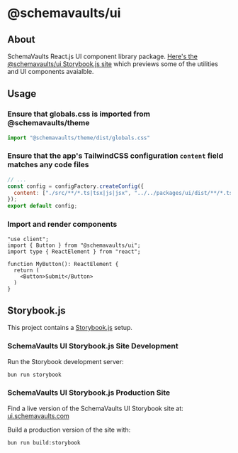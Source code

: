 # @schemavaults/ui

## About

SchemaVaults React.js UI component library package. [Here's the @schemavaults/ui Storybook.js site](https://ui.schemavaults.com) which previews some of the utilities and UI components avaialble.

## Usage

### Ensure that globals.css is imported from @schemavaults/theme

```javascript
import "@schemavaults/theme/dist/globals.css"
```

### Ensure that the app's TailwindCSS configuration `content` field matches any code files

```javascript
// ...
const config = configFactory.createConfig({
  content: ["./src/**/*.ts|tsx|js|jsx", "../../packages/ui/dist/**/*.ts|tsx|js|jsx"]
});
export default config;
```


### Import and render components

```tsx
"use client";
import { Button } from "@schemavaults/ui";
import type { ReactElement } from "react";

function MyButton(): ReactElement {
  return (
    <Button>Submit</Button>
  )
}
```

## Storybook.js

This project contains a [Storybook.js](https://storybook.js.org/) setup.

### SchemaVaults UI Storybook.js Site Development

Run the Storybook development server:
```bash
bun run storybook
```

### SchemaVaults UI Storybook.js Production Site

Find a live version of the SchemaVaults UI Storybook site at: [ui.schemavaults.com](https://ui.schemavaults.com)

Build a production version of the site with:
```bash
bun run build:storybook
```
